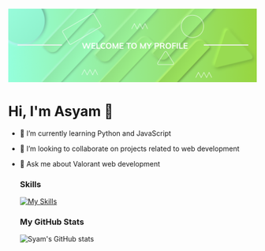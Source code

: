 ![welcome](https://github.com/Syam1324/Syam1324/blob/main/profil%20github2.png?raw=true)
# Hi, I'm Asyam 👋

- 🌱 I’m currently learning Python and JavaScript
- 👯 I’m looking to collaborate on projects related to web development
- 💬 Ask me about Valorant web development

   ###  Skills
   [![My Skills](https://skillicons.dev/icons?i=html,css,python,figma&theme=dark)](https://skillicons.dev)

   ### My GitHub Stats
   ![Syam's GitHub stats](https://github-readme-stats.vercel.app/api?username=Syam1324&show_icons=true&theme=tokyonight)
